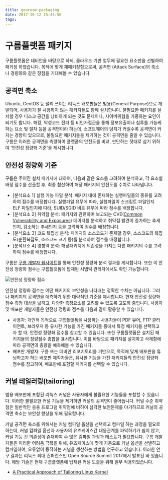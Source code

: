 ```yaml
---
title: gooroom-packaging
date: 2017-10-12 15:45:56
tags:
---
```


구름플랫폼 패키지
===============
구름플랫폼은 데비안을 바탕으로 하되, 클라우드 기반 업무에 필요한 요소만을 선별하여 패키징 하였습니다. 목적에 맞게 재패키징함으로써, 공격면 (Attack Surface)의 축소나 경량화와 같은 장점을 기대해볼 수 있습니다.

공격면 축소
---------------
Ubuntu, CentOS 등 널리 쓰이는 리눅스 배포판들은 범용(General Purpose)으로 개발되어, 사용자가 잘 사용하지 않는 패키지들도 함께 설치합니다. 불필요한 패키지를 설치할 경우 디스크 공간을 낭비하게 되는 것도 문제이나, 사이버위협을 가중하는 요인이 되기도 합니다. 해킹, 악성코드 전파 등 비인가접근을 통해 정보유출이나 침투를 가능케하는 요소 및 절차 등을 공격면이라 하는데, 소프트웨어의 덩치가 커질수록 공격면이 커지는 경향이 있으므로, 불필요한 패키지들을 제거하는 것이 공격면을 줄일 수 있습니다.    
구름은 이러한 공격면을 측량하여 플랫폼의 안전도를 비교, 판단하는 잣대로 삼기 위하여 '안전성 정량화 기준'을 제시합니다.

안전성 정량화 기준
---------------
구름은 주어진 설치 패키지에 대하여, 다음과 같은 요소를 고려하여 분석하고, 각 요소별 배정 점수를 산출할 후, 최종 합산하여 해당 패키지의 안전도를 수치로 나타냅니다.
* [분석요소 1] 실행 가능 파일 분석: 패키지 내에 존재하는 실행파일들의 종류를 고려하여 점수를 배정합니다. 실행파일 유무에 따라, 실행파일이 스크립트 파일인지 ELF 파일인지에 따라, SUID/SGID 비트 유무에 따라 점수를 배정합니다.
* [분석요소 2] 취약점 분석: 패키지와 관련하여 보고되는 CVE([Common Vulnerability and Exposures](https://cve.mitre.org/)) 데이터를 분석하고 취약점 발견이 증가하는 추세인지, 감소하는 추세인지 등을 고려하여 점수를 배정합니다.  
* [분석요소 3] 코드 복잡성 분석: 패키지의 소스코드가 존재할 경우, 소스코드의 복잡도(순환복잡도, 소스코드 크기 등)를 분석하여 점수를 배정합니다.
* [분석요소 4] 영향력 분석: 해당패키지에 의존성을 가지는 다른 패키지의 수를 고려하여 점수를 배정합니다.

구름은 [구름 개발자 웹사이트](https://pss.gooroom.kr/safety/show)를 통해 안전성 정량화 분석 결과를 게시합니다. 또한 이 안전성 정량화 점수는 구름플랫폼에 탑재된 시냅틱 관리자에서도 확인 가능합니다.  

![안전성 정량화 점수](/images/safety-score.png)

안전성 정량화 점수는 어떤 패키지의 보안성을 나타내는 정확한 수치는 아닙니다. 그러나 패키지의 공격면을 예측하기 위한 대략적인 기준을 제시합니다. 현재 안전성 정량화 점수 측정 대상을 넓히고, 다양한 측정요소를 고려할 수 있도록 고도화 중입니다. 사용자 및 배포판 개발자들은 안전성 정량화 점수를 다음과 같이 활용할 수 있습니다.
* 사용자: 개인적 목적으로 구름플랫폼을 사용하는 사용자들이 PDF 뷰어, FTP 클라이언트, 브라우저 등 유사한 기능을 가진 패키지들 중에서 특정 패키지를 선택하고자 할 때, 안전성 정량화 점수를 참고할 수 있습니다. 또한 구름플랫폼은 설치된 패키지들의 정량점수 총합을 표시합니다. 이를 바탕으로 패키지를 설치하고 삭제함에 따라 공격면의 총량을 예측해볼 수 있습니다.
* 배포판 개발자: 구름 또는 데비안 리포지토리를 기반으로, 목적에 맞게 배포판을 튜닝하고자 하는 배포판 제작자들은, 유사한 기능을 가진 패키지들의 안전성 정량화 점수를 참고하여, 배포판에 포함할 패키지를 선택할 수 있습니다.

커널 테일러링(tailoring)
---------------
범용 배포판에 포함된 리눅스 커널은 사용자에게 불필요한 기능들을 포함할 수 있습니다. 이러한 불필요한 커널 기능을 제거하면 커널의 공격면이 줄어듭니다. 커널 수준 취약점은 일반적인 응용 프로그램 취약점에 비하여 심각한 보안문제를 야기하므로 커널의 공격면 축소는 보안성 향상을 위해 필요합니다.  

커널 공격면 축소를 위해서는 커널 컴파일 옵션을 선택하고 컴파일 하는 과정을 필요로하는데, 커널 컴파일 옵션과 사용자의 유즈케이스간 대응관계를 파악하기가 쉽지 않고, 커널 기능 간 의존성이 존재하여 수 많은 컴파일 과정과 테스트가 필요합니다. 구름 개발자들은 이러한 어려움 극복을 위해, 유즈케이스에 맞게 자동으로 커널 옵션을 선별하고 컴파일하여, 오류없이 동작하는 커널을 생산하는 방법을 연구하고 있습니다. 이러한 연구 결과는 리눅스 최대 컨퍼런스인 Open Source Summit 2017에서 발표된 바 있습니다. 해당 기술은 현재 구름플랫폼에 탑재된 커널 도출을 위해 일부 적용되었습니다.
* [A Practical Approach of Tailoring Linux Kernel](https://ossna2017.sched.com/speaker/ultract)

